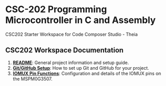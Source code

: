 # CSC-202 Programming Microcontroller in C and Assembly
CSC202 Starter Workspace for Code Composer Studio - Theia
## CSC202 Workspace Documentation

1. **[README](./documentation/1_README.md)**: General project information and setup guide.
2. **[Git/GitHub Setup](./documentation/2_GIT_GITHUB.md)**: How to set up Git and GitHub for your project.
3. **[IOMUX Pin Functions](./documentation/3_IOMUX_PinFunctions.md)**: Configuration and details of the IOMUX pins on the MSPM0G3507.
